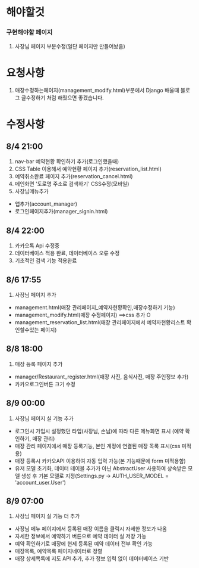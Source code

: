 # 해야할것
### 구현해야할 페이지
1. 사장님 페이지 부분수정(일단 페이지만 만들어놨음)

# 요청사항
1. 매장수정하는페이지(management_modify.html)부분에서 Django 배울때 블로그 글수정하기 처럼 해줬으면 좋겠습니다.

# 수정사항
## 8/4 21:00
1. nav-bar 예약현황 확인하기 추가(로그인했을때)
2. CSS Table 이용해서 예약현황 페이지 추가(reservation_list.html)
3. 예약취소완료 페이지 추가(reservation_cancel.html)
4. 메인화면 '도로명 주소로 검색하기' CSS수정(모바일)
5. 사장님메뉴추가
 * 앱추가(account_manager)
 * 로그인페이지추가(manager_signin.html)
 
## 8/4 22:00
1. 카카오톡 Api 수정중
2. 데이터베이스 적용 완료, 데이터베이스 오류 수정
3. 기초적인 검색 기능 적용완료

## 8/6 17:55
1. 사장님 페이지 추가
 * management.html(매장 관리페이지_예약자현황확인,매장수정하기 기능)
 * management_modify.html(매장 수정페이지)  ==>css 추가 O
 * management_reservation_list.html(매장 관리페이지에서 예약자현황리스트 확인할수있는 페이지)
 
 ## 8/8 18:00
 1. 매장 등록 페이지 추가
 * manager/Restaurant_register.html(매장 사진, 음식사진, 매장 주인정보 추가)
 * 카카오로그인버튼 크기 수정

## 8/9 00:00
1. 사장님 페이지 실 기능 추가
 * 로그인시 가입시 설정했던 타입(사장님, 손님)에 따라 다른 메뉴화면 표시 (예약 확인하기,  매장 관리)
 * 매장 관리 페이지에서 매장 등록기능, 본인 계정에 연결된 매장 목록 표시(css 미적용)
 * 매장 등록시 카카오API 이용하여 자동 입력 가능(본 기능때문에 form 미적용함)
 * 유저 모델 초기화, 데이터 테이블 추가가 아닌 AbstractUser 사용하여 상속받은 모델 생성 후 기본 모델로 지정(Settings.py -> AUTH_USER_MODEL = 'account_user.User')

 ## 8/9 07:00
 1. 사장님 페이지 실 기능 더 추가
 * 사장님 메뉴 페이지에서 등록된 매장 이름을 클릭시 자세한 정보가 나옴
 * 자세한 정보에서 예약하기 버튼으로 예약 데이터 실 저장 가능
 * 예약 확인하기로 매장에 현제 등록된 예약 데이터 전부 확인 가능
 * 매장목록, 예약목록 페이지네이터로 정렬
 * 매장 상세목록에 지도 API 추가, 추가 정보 입력 없이 데이터베이스 기반
